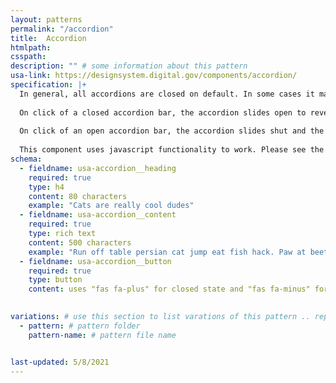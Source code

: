 ```yaml
---
layout: patterns
permalink: "/accordion"
title:  Accordion
htmlpath: 
csspath: 
description: "" # some information about this pattern
usa-link: https://designsystem.digital.gov/components/accordion/
specification: |+
  In general, all accordions are closed on default. In some cases it maybe aventagious to have the first accordion in open state on load, but this technique should be used sparingly.
  
  On click of a closed accordion bar, the accordion slides open to reveal the content inside, and the fa-plus icon switches to fa-minus. Any other open accordion will close.
  
  On click of an open accordion bar, the accordion slides shut and the fa-minus icon is switched to the fa-plus.
  
  This component uses javascript functionality to work. Please see the documentation on USWDS for more information.
schema: 
  - fieldname: usa-accordion__heading
    required: true
    type: h4
    content: 80 characters
    example: "Cats are really cool dudes"
  - fieldname: usa-accordion__content
    required: true
    type: rich text
    content: 500 characters
    example: "Run off table persian cat jump eat fish hack. Paw at beetle and eat it before it gets away demand"
  - fieldname: usa-accordion__button
    required: true
    type: button
    content: uses "fas fa-plus" for closed state and "fas fa-minus" for open state
 

variations: # use this section to list varations of this pattern .. repeat for as many varations as you have
  - pattern: # pattern folder
    pattern-name: # pattern file name


last-updated: 5/8/2021
---
```

<!--- if extra information is needed for this pattern, write here in Markdown. -->
<!--- to learn markdown format go to https://docs.github.com/en/github/writing-on-github/basic-writing-and-formatting-syntax -->


